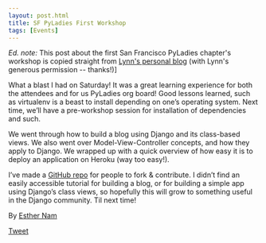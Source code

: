 ```yaml
---
layout: post.html
title: SF PyLadies First Workshop
tags: [Events]
---
```


_Ed. note:_ This post about the first San Francisco PyLadies chapter's workshop is copied straight from [Lynn's personal blog](http://www.roguelynn.com/2012-05-16-pyladies-first-workshop-build-your-own-blog/) (with Lynn's generous permission -- thanks!)]

What a blast I had on Saturday! It was a great learning experience for both the attendees and for us PyLadies org board! Good lessons learned, such as virtualenv is a beast to install depending on one’s operating system. Next time, we’ll have a pre-workshop session for installation of dependencies and such.

We went through how to build a blog using Django and its class-based views. We also went over Model-View-Controller concepts, and how they apply to Django. We wrapped up with a quick overview of how easy it is to deploy an application on Heroku (way too easy!).

I’ve made a [GitHub repo](https://github.com/econchick/PyLadiesBYOBlog) for people to fork & contribute. I didn’t find an easily accessible tutorial for building a blog, or for building a simple app using Django’s class views, so hopefully this will grow to something useful in the Django community. Til next time!

By [Esther Nam](https://twitter.com/estherbester "Estherbester | Twitter")

[Tweet](https://twitter.com/share)